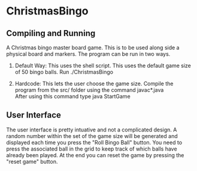 # ChristmasBingo
## Compiling and Running 

A Christmas bingo master board game. This is to be used along side a physical board and markers. The program can be run in two ways. 

1. Default Way: This uses the shell script. This uses the default game size of 50 bingo balls. Run
      ./ChristmasBingo 
  
2. Hardcode: This lets the user choose the game size. Compile the program from the src/ folder using the command 
      javac*.java  
   After using this command type 
      java StartGame <gameSize> 

## User Interface 
The user interface is pretty intuative and not a complicated design. A random number within the set of the game size will be generated and displayed each time you press the "Roll Bingo Ball" button. You need to press the associated ball in the grid to keep track of which balls have already been played. At the end you can reset the game by pressing the "reset game" button. 
